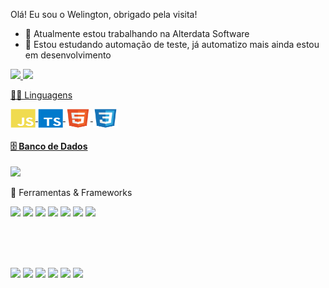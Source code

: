 Olá! Eu sou o Welington, obrigado pela visita!

- 🔭 Atualmente estou trabalhando na Alterdata Software
- 🌱 Estou estudando automação de teste, já automatizo mais ainda estou em desenvolvimento

<div align="">
  <a href="https://github.com/GasparWelington">
  <img height="180em" src="https://github-readme-stats.vercel.app/api?username=GasparWelington&show_icons=true&theme=dark&include_all_commits=true&count_private=true"/>
  <img height="180em" src="https://github-readme-stats.vercel.app/api/top-langs/?username=GasparWelington&layout=compact&langs_count=7&theme=dark"/>
</div>
  
  👨‍💻 Linguagens
  
  <img align="center" alt="Rafa-Js" height="30" width="40" src="https://raw.githubusercontent.com/devicons/devicon/master/icons/javascript/javascript-plain.svg">
  <img align="center" alt="Rafa-Ts" height="30" width="40" src="https://raw.githubusercontent.com/devicons/devicon/master/icons/typescript/typescript-plain.svg">
  <img align="center" alt="Rafa-HTML" height="30" width="40" src="https://raw.githubusercontent.com/devicons/devicon/master/icons/html5/html5-original.svg">
  <img align="center" alt="Rafa-CSS" height="30" width="40" src="https://raw.githubusercontent.com/devicons/devicon/master/icons/css3/css3-original.svg">
  
</div>
  <br>
  
  
#### 🗄️ Banco de Dados

<p>
  <a href="#home"><img src=https://img.shields.io/badge/-PostgreSQL%20-%23525252.svg?style=flat&logo=postgresql&"></a>
</p>
    
  🧰 Ferramentas & Frameworks

<p>
    </a>
    <a href="#home"><img src=https://img.shields.io/badge/-JUnit%20-%23525252.svg?style=flat&logo=cachet&"></a>
    <a href="#home"><img src=https://img.shields.io/badge/-Maven%20-%23525252.svg?style=flat&logo=apache-maven&logoColor=ffb9b4&"></a>
    <a href="#home"><img src=https://img.shields.io/badge/-Cucumber%20-%23525252.svg?style=flat&logo=cucumber&"></a>
    <a href="#home"><img src=https://img.shields.io/badge/-Selenium%20-%23525252.svg?style=flat&logo=selenium&"></a>
    <a href="#home"><img src=https://img.shields.io/badge/-Visual%20Studio%20Code%20-%23525252.svg?style=flat&logo=visual-studio-code&logoColor=007ACC&"></a>
    <a href="#home"><img src=https://img.shields.io/badge/-Insomnia-05122A?style=flat&logo=insomnia&logoColor=purple"></a>
    <a href="#home"><img src=https://img.shields.io/badge/-Cypress%20-%23525252.svg?style=flat&logo=cypress&"></a>
  
</p>
    
  
  <br><br><br>
  <div> 
  <a href="https://www.youtube.com/channel/UC_-uuuZbY0AAt9CViNzvc-Q" target="_blank"><img src="https://img.shields.io/badge/YouTube-FF0000?style=for-the-badge&logo=youtube&logoColor=white" target="_blank"></a>
  <a href="" target="_blank"><img src="https://img.shields.io/badge/-Instagram-%23E4405F?style=for-the-badge&logo=instagram&logoColor=white" target="_blank"></a>
 	<a href="" target="_blank"><img src="https://img.shields.io/badge/Twitch-9146FF?style=for-the-badge&logo=twitch&logoColor=white" target="_blank"></a>
 <a href="" target="_blank"><img src="https://img.shields.io/badge/Discord-7289DA?style=for-the-badge&logo=discord&logoColor=white" target="_blank"></a> 
  <a href = ""><img src="https://img.shields.io/badge/-Gmail-%23333?style=for-the-badge&logo=gmail&logoColor=white" target="_blank"></a>
  <a href="" target="_blank"><img src="https://img.shields.io/badge/-LinkedIn-%230077B5?style=for-the-badge&logo=linkedin&logoColor=white" target="_blank"></a> 
 

</div>

  
